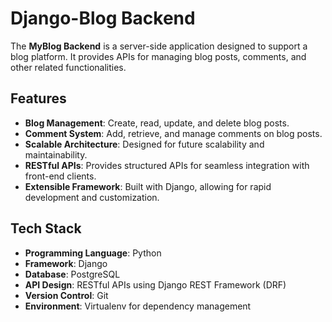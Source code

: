 # Django-Blog Backend

The **MyBlog Backend** is a server-side application designed to support a blog platform. It provides APIs for managing blog posts, comments, and other related functionalities.

## Features

- **Blog Management**: Create, read, update, and delete blog posts.
- **Comment System**: Add, retrieve, and manage comments on blog posts.
- **Scalable Architecture**: Designed for future scalability and maintainability.
- **RESTful APIs**: Provides structured APIs for seamless integration with front-end clients.
- **Extensible Framework**: Built with Django, allowing for rapid development and customization.

## Tech Stack

- **Programming Language**: Python
- **Framework**: Django
- **Database**:  PostgreSQL
- **API Design**: RESTful APIs using Django REST Framework (DRF)
- **Version Control**: Git
- **Environment**: Virtualenv for dependency management
